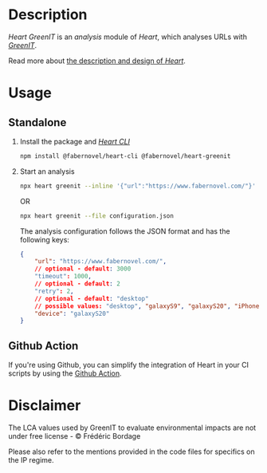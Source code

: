 # Description

_Heart GreenIT_ is an _analysis_ module of _Heart_, which analyses URLs with _[GreenIT](https://chrome.google.com/webstore/detail/greenit-analysis/mofbfhffeklkbebfclfaiifefjflcpad)_.

Read more about [the description and design of _Heart_](https://gitlab.com/fabernovel/heart/-/blob/master/README.md).

# Usage

## Standalone

1. Install the package and _[Heart CLI](https://www.npmjs.com/package/@fabernovel/heart-cli)_

    ```bash
    npm install @fabernovel/heart-cli @fabernovel/heart-greenit
    ```

2. Start an analysis

    ```bash
    npx heart greenit --inline '{"url":"https://www.fabernovel.com/"}'
    ```

    OR 

    ```bash
    npx heart greenit --file configuration.json
    ```

    The analysis configuration follows the JSON format and has the following keys:

    ```json
    {
        "url": "https://www.fabernovel.com/",
        // optional - default: 3000
        "timeout": 1000,
        // optional - default: 2
        "retry": 2,
        // optional - default: "desktop"
        // possible values: "desktop", "galaxyS9", "galaxyS20", "iPhone8", "iPhone8Plus", "iPhoneX", "iPad"
        "device": "galaxyS20"
    }
    ```

## Github Action

If you're using Github, you can simplify the integration of Heart in your CI scripts by using the [Github Action](https://github.com/marketplace/actions/heart-webpages-evaluation).

# Disclaimer

The LCA values used by GreenIT to evaluate environmental impacts are not under free license - &copy; Frédéric Bordage

Please also refer to the mentions provided in the code files for specifics on the IP regime.

